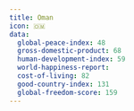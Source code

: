 ```yaml
---
title: Oman
icon: 🇴🇲
data:
  global-peace-index: 48
  gross-domestic-product: 68
  human-development-index: 59
  world-happiness-report:
  cost-of-living: 82
  good-country-index: 131
  global-freedom-score: 159
---
```

